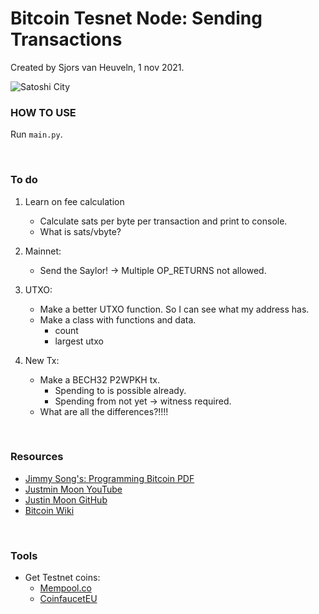 # Bitcoin Tesnet Node: Sending Transactions #
Created by Sjors van Heuveln, 1 nov 2021.

![Satoshi City](https://preview.redd.it/98d2sxhnh2t31.jpg?width=3840&format=pjpg&auto=webp&s=7add8087278f2f8847881a2226d3397ac1778d80)

### HOW TO USE ###
Run `main.py`.

<br>

### To do ###

1. Learn on fee calculation
     - Calculate sats per byte per transaction and print to console.
     - What is sats/vbyte?

2. Mainnet:
     - Send the Saylor!
          -> Multiple OP_RETURNS not allowed.
3. UTXO:
     - Make a better UTXO function. So I can see what my address has.
     - Make a class with functions and data.
          - count
          - largest utxo
4. New Tx:
     - Make a BECH32 P2WPKH tx.
          * Spending to is possible already. 
          * Spending from not yet -> witness required.
     - What are all the differences?!!!!


<!-- 2. Fix Bloom Filter incoming Txs
     - Parse the transaction manually, see where it goes wrong.
     - I think somehow I'm fishing out the hacks I think, my script mostly works fine.
 -->
<br>

### Resources ###
- [Jimmy Song's: Programming Bitcoin PDF](https://www.programming-book.com/python-programming123uo00es0429/)
- [Justmin Moon YouTube](https://www.youtube.com/watch?v=gMmWhiDSius&ab_channel=JustinMoon)
- [Justin Moon GitHub](https://github.com/justinmoon/)
- [Bitcoin Wiki](https://en.bitcoin.it/wiki/Protocol_documentation#tx)
<br>

### Tools ###
- Get Testnet coins:
     * [Mempool.co](https://testnet-faucet.mempool.co/)
     * [CoinfaucetEU](https://coinfaucet.eu/en/btc-testnet)

